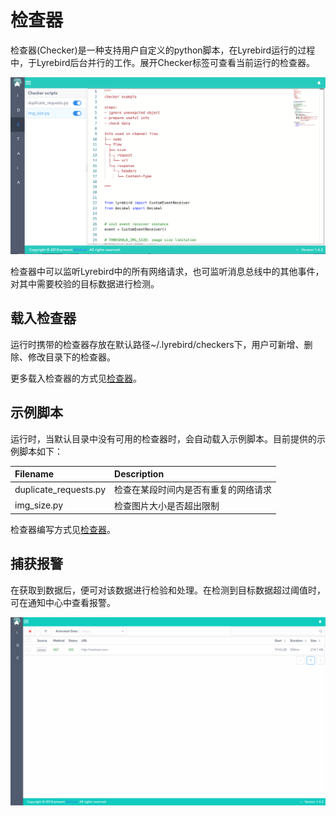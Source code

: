 # 检查器
检查器(Checker)是一种支持用户⾃定义的python脚本，在Lyrebird运行的过程中，于Lyrebird后台并行的工作。展开Checker标签可查看当前运行的检查器。

![](../img/checker-a.png)

检查器中可以监听Lyrebird中的所有网络请求，也可监听消息总线中的其他事件，对其中需要校验的目标数据进行检测。

## 载入检查器

运行时携带的检查器存放在默认路径~/.lyrebird/checkers下，用户可新增、删除、修改目录下的检查器。

更多载入检查器的方式见[检查器](/checkers/)。

## 示例脚本

运行时，当默认目录中没有可用的检查器时，会自动载入示例脚本。目前提供的示例脚本如下：

| Filename | Description |
| :------- | :---------- |
| duplicate_requests.py | 检查在某段时间内是否有重复的网络请求 |
| img_size.py | 检查图片大小是否超出限制 |

检查器编写方式见[检查器](/checkers/)。

## 捕获报警

在获取到数据后，便可对该数据进行检验和处理。在检测到目标数据超过阈值时，可在通知中心中查看报警。

![](../img/checker-b.gif)
